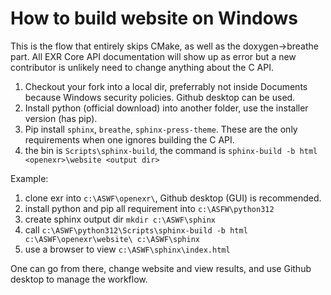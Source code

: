 # How to build website on Windows
This is the flow that entirely skips CMake, as well as the doxygen->breathe part. All EXR Core API documentation will show up as error but a new contributor is unlikely need to change anything about the C API.

1. Checkout your fork into a local dir, preferrably not inside Documents because Windows security policies. Github desktop can be used.
2. Install python (official download) into another folder, use the installer version (has pip).
3. Pip install `sphinx`, `breathe`, `sphinx-press-theme`. These are the only requirements when one ignores building the C API.
4. the bin is `Scripts\sphinx-build`, the command is `sphinx-build -b html <openexr>\website <output dir>`

Example:
1. clone exr into `c:\ASWF\openexr\`, Github desktop (GUI) is recommended.
2. install python and pip all requirement into `c:\ASFW\python312`
3. create sphinx output dir `mkdir c:\ASWF\sphinx`
4. call `c:\ASWF\python312\Scripts\sphinx-build -b html c:\ASWF\openexr\website\ c:\ASWF\sphinx`
5. use a browser to view `c:\ASWF\sphinx\index.html`

One can go from there, change website and view results, and use Github desktop to manage the workflow.

